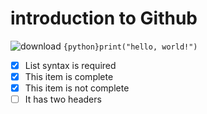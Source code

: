 # introduction to Github
![download](https://user-images.githubusercontent.com/87323317/173227621-944e5d70-bb43-475e-aa8e-a7745a9355b0.png)
```{python}print("hello, world!")```
- [x] List syntax is required
- [x] This item is complete
- [x] This item is not complete
- [ ] It has two headers
